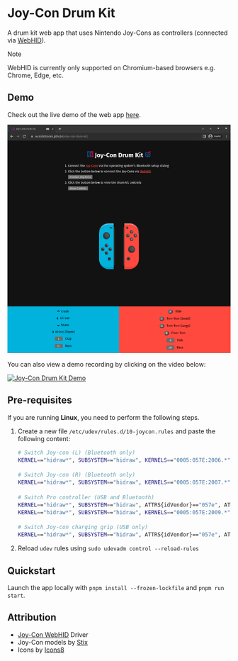 # Joy-Con Drum Kit

A drum kit web app that uses Nintendo Joy-Cons as controllers (connected via [WebHID](https://web.dev/hid)).

> [!NOTE]
> WebHID is currently only supported on Chromium-based browsers e.g. Chrome, Edge, etc.

## Demo

Check out the live demo of the web app [here](https://j4ckofalltrades.github.io/joy-con-drum-kit/).

![demo](assets/joy-con-drum-kit.png)

You can also view a demo recording by clicking on the video below:

[![Joy-Con Drum Kit Demo](https://img.youtube.com/vi/pzw6PiM772w/maxresdefault.jpg)](https://www.youtube.com/watch?v=pzw6PiM772w)

## Pre-requisites

If you are running __Linux__, you need to perform the following steps.

1. Create a new file `/etc/udev/rules.d/10-joycon.rules` and paste the following content:

    ```sh
    # Switch Joy-con (L) (Bluetooth only)
    KERNEL=="hidraw*", SUBSYSTEM=="hidraw", KERNELS=="0005:057E:2006.*", MODE="0666"

    # Switch Joy-con (R) (Bluetooth only)
    KERNEL=="hidraw*", SUBSYSTEM=="hidraw", KERNELS=="0005:057E:2007.*", MODE="0666"

    # Switch Pro controller (USB and Bluetooth)
    KERNEL=="hidraw*", SUBSYSTEM=="hidraw", ATTRS{idVendor}=="057e", ATTRS{idProduct}=="2009", MODE="0666"
    KERNEL=="hidraw*", SUBSYSTEM=="hidraw", KERNELS=="0005:057E:2009.*", MODE="0666"

    # Switch Joy-con charging grip (USB only)
    KERNEL=="hidraw*", SUBSYSTEM=="hidraw", ATTRS{idVendor}=="057e", ATTRS{idProduct}=="200e", MODE="0666"
    ```

2. Reload `udev` rules using `sudo udevadm control --reload-rules`

## Quickstart

Launch the app locally with `pnpm install --frozen-lockfile` and `pnpm run start`.

## Attribution

- [Joy-Con WebHID](https://github.com/tomayac/joy-con-webhid) Driver
- Joy-Con models by [Stix](https://codepen.io/stix/details/WRoweX#input_1604658346501:~:text=License)
- Icons by [Icons8](https://icons8.com)